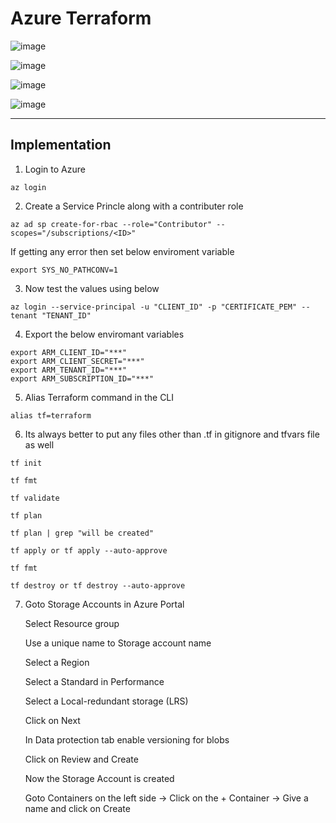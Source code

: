 # Azure Terraform
  
![image](https://github.com/Pavan-1997/Azure_Terraform/assets/32020205/fd66e570-1cce-4876-8631-97409d0c6715)

![image](https://github.com/Pavan-1997/Azure_Terraform/assets/32020205/48704f65-2535-419d-8d21-d96f42af787d)

![image](https://github.com/Pavan-1997/Azure_Terraform/assets/32020205/f84dbd09-fc3c-4615-84b4-4407fb6e577e)

![image](https://github.com/Pavan-1997/Azure_Terraform/assets/32020205/ec625ac0-74d7-4c90-beb2-0b72ec5aaab1)

---

## Implementation

1. Login to Azure
```
az login 
```

2. Create a Service Princle along with a contributer role
```
az ad sp create-for-rbac --role="Contributor" --scopes="/subscriptions/<ID>"
```
  If getting any error then set below enviroment variable
```
export SYS_NO_PATHCONV=1
```

3. Now test the values using below 
```
az login --service-principal -u "CLIENT_ID" -p "CERTIFICATE_PEM" --tenant "TENANT_ID"
```
4. Export the below enviromant variables
```
export ARM_CLIENT_ID="***"
export ARM_CLIENT_SECRET="***"
export ARM_TENANT_ID="***"
export ARM_SUBSCRIPTION_ID="***"
````

5. Alias Terraform command in the CLI
```
alias tf=terraform
```

6. Its always better to put any files other than .tf in gitignore and tfvars file as well
```
tf init
```
```
tf fmt
```
```
tf validate
```
```
tf plan
```
```
tf plan | grep "will be created"
```
```
tf apply or tf apply --auto-approve
```
```
tf fmt
```
```
tf destroy or tf destroy --auto-approve
```
7. Goto Storage Accounts in Azure Portal 

    Select Resource group
    
    Use a unique name to Storage account name
    
    Select a Region
    
    Select a Standard in Performance
    
    Select a Local-redundant storage (LRS)
    
    Click on Next
    
    In Data protection tab enable versioning for blobs
    
    Click on Review and Create
    
    Now the Storage Account is created
    
    Goto Containers on the left side -> Click on the + Container -> Give a name and click on Create
  
